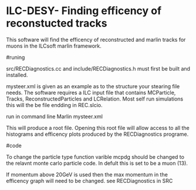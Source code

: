 # ILC-DESY- Finding efficency of reconstucted tracks

This software will find the efficency of reconstructed and marlin tracks for muons in the ILCsoft marlin framework.

#runing 

src/RECDiagnostics.cc and include/RECDiagnostics.h must first be built and installed. 

mysteer.xml is given as an example as to the structure your stearing file needs. The software requires a ILC input file that contains MCParticle, Tracks, ReconstructedParticles and LCRelation. Most self run simulations this will the be file endding in REC.slcio.

run in command line Marlin mysteer.xml

This will produce a root file. Opening this root file will allow access to all the histograms and efficency plots produced by the RECDiagnostics programe. 

#code 

To change the particle type function varible mcpdg should be changed to the relavnt monte carlo particle code. In defult this is set to be a muon (13). 

If momentum above 20GeV is used then the max momentum in the efficency graph will need to be changed. see RECDiagnostics in SRC
